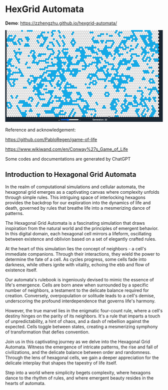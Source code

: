 # HexGrid Automata

**Demo**:
https://zzhengzhu.github.io/hexgrid-automata/

![Animated Demo](Demo.gif)

Reference and acknowledgement:

https://github.com/PabloRegen/game-of-life

https://www.wikiwand.com/en/Conway%27s_Game_of_Life

Some codes and documentations are generated by ChatGPT

## Introduction to Hexagonal Grid Automata

In the realm of computational simulations and cellular automata, the hexagonal grid emerges as a captivating canvas where complexity unfolds through simple rules. This intriguing space of interlocking hexagons provides the backdrop for our exploration into the dynamics of life and death, governed by rules that breathe life into a mesmerizing dance of patterns.

The Hexagonal Grid Automata is a fascinating simulation that draws inspiration from the natural world and the principles of emergent behavior. In this digital domain, each hexagonal cell mirrors a lifeform, oscillating between existence and oblivion based on a set of elegantly crafted rules.

At the heart of this simulation lies the concept of neighbors - a cell's immediate companions. Through their interactions, they wield the power to determine the fate of a cell. As cycles progress, some cells fade into darkness, while others ignite with vitality, echoing the ebb and flow of existence itself.

Our automata's rulebook is ingeniously devised to mimic the essence of life's emergence. Cells are born anew when surrounded by a specific number of neighbors, a testament to the delicate balance required for creation. Conversely, overpopulation or solitude leads to a cell's demise, underscoring the profound interdependence that governs life's harmony.

However, the true marvel lies in the enigmatic four-count rule, where a cell's destiny hinges on the parity of its neighbors. It's a rule that imparts a touch of unpredictability, a hint of chaos, and a dash of rebellion against the expected. Cells toggle between states, creating a mesmerizing symphony of transformation that defies convention.

Join us in this captivating journey as we delve into the Hexagonal Grid Automata. Witness the emergence of intricate patterns, the rise and fall of civilizations, and the delicate balance between order and randomness. Through the lens of hexagonal cells, we gain a deeper appreciation for the delicate interplay that shapes the tapestry of life itself.

Step into a world where simplicity begets complexity, where hexagons dance to the rhythm of rules, and where emergent beauty resides in the hearts of automata.
